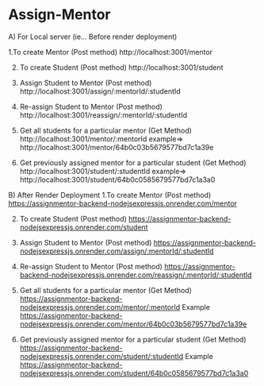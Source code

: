 # Assign-Mentor

A) For Local server (ie... Before render deployment)

1.To create Mentor (Post method)
  http://localhost:3001/mentor

2. To create Student (Post method)
   http://localhost:3001/student

3. Assign Student to Mentor (Post method)
   http://localhost:3001/assign/:mentorId/:studentId

4. Re-assign Student to Mentor (Post method)
    http://localhost:3001/reassign/:mentorId/:studentId

5. Get all students for a particular mentor  (Get Method)
   http://localhost:3001/mentor/:mentorId  example=> http://localhost:3001/mentor/64b0c03b5679577bd7c1a39e

6. Get previously assigned mentor for a particular student  (Get Method)
   http://localhost:3001/student/:studentId example=> http://localhost:3001/student/64b0c0585679577bd7c1a3a0

B) After Render Deployment
1.To create Mentor  (Post method)
  https://assignmentor-backend-nodejsexpressjs.onrender.com/mentor

2. To create Student (Post method)
   https://assignmentor-backend-nodejsexpressjs.onrender.com/student

3. Assign Student to Mentor (Post method)
   https://assignmentor-backend-nodejsexpressjs.onrender.com/assign/:mentorId/:studentId

4. Re-assign Student to Mentor (Post method)
   https://assignmentor-backend-nodejsexpressjs.onrender.com/reassign/:mentorId/:studentId

5. Get all students for a particular mentor (Get Method)
   https://assignmentor-backend-nodejsexpressjs.onrender.com/mentor/:mentorId
   Example  https://assignmentor-backend-nodejsexpressjs.onrender.com/mentor/64b0c03b5679577bd7c1a39e

6. Get previously assigned mentor for a particular student (Get Method)
   https://assignmentor-backend-nodejsexpressjs.onrender.com/student/:studentId
   Example  https://assignmentor-backend-nodejsexpressjs.onrender.com/student/64b0c0585679577bd7c1a3a0
